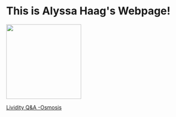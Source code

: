 # This is Alyssa Haag's Webpage!


<img src=“./IMG_5463.jpg“ width="200"/>


[Lividity Q&A -Osmosis](https://www.osmosis.org/answers/lividity)
